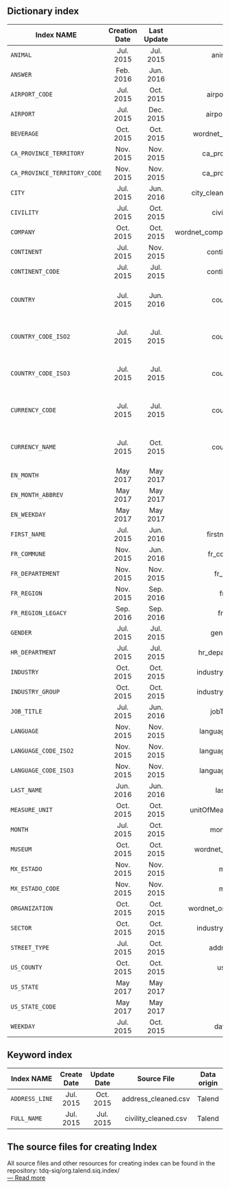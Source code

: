 Dictionary index
----------------------
| Index NAME    | Creation Date   | Last Update | Source File | Data origin |
|---------------|:-------------:|:-----------:|:-----------:|:-----------:|
|`ANIMAL`|Jul. 2015|Jul. 2015|animal_cleaned.csv|Talend|
|`ANSWER`|Feb. 2016|Jun. 2016|N/A|Talend|
|`AIRPORT_CODE`|Jul. 2015|Oct. 2015|airport-code-wiki.csv|[Wikipedia](https://en.wikipedia.org/wiki/List_of_airports)|
|`AIRPORT`|Jul. 2015|Dec. 2015|airport-name-wiki.csv|[Wikipedia](https://en.wikipedia.org/wiki/List_of_airports)|
|`BEVERAGE`|Oct. 2015|Oct. 2015|wordnet_beverages_yago2.csv|[YAGO](http://www.mpi-inf.mpg.de/departments/databases-and-information-systems/research/yago-naga/yago/)|
|`CA_PROVINCE_TERRITORY`|Nov. 2015|Nov. 2015|ca_province_territory.csv|[statoids.com](http://www.statoids.com/)|
|`CA_PROVINCE_TERRITORY_CODE`|Nov. 2015|Nov. 2015|ca_province_territory.csv|[statoids.com](http://www.statoids.com/)|
|`CITY`|Jul. 2015|Jun. 2016|city_cleaned_without_pinyin.csv|Talend|
|`CIVILITY`|Jul. 2015|Oct. 2015|civility_cleaned.csv|Talend|
|`COMPANY`|Oct. 2015|Oct. 2015|wordnet_companies_yago2_optimized.csv|[YAGO](http://www.mpi-inf.mpg.de/departments/databases-and-information-systems/research/yago-naga/yago/)|
|`CONTINENT`|Jul. 2015|Nov. 2015|continent_cleaned.csv|Talend|
|`CONTINENT_CODE`|Jul. 2015|Jul. 2015|continent_cleaned.csv|Talend|
|`COUNTRY`|Jul. 2015|Jun. 2016|country-codes.csv|[http://data.okfn.org](http://data.okfn.org/data/country-codes) ([Public Domain Dedication and License](http://opendatacommons.org/licenses/pddl/1-0/))|
|`COUNTRY_CODE_ISO2`|Jul. 2015|Jul. 2015|country-codes.csv|[http://data.okfn.org](http://data.okfn.org/data/country-codes) ([Public Domain Dedication and License](http://opendatacommons.org/licenses/pddl/1-0/))|
|`COUNTRY_CODE_ISO3`|Jul. 2015|Jul. 2015|country-codes.csv|[http://data.okfn.org](http://data.okfn.org/data/country-codes) ([Public Domain Dedication and License](http://opendatacommons.org/licenses/pddl/1-0/))|
|`CURRENCY_CODE`|Jul. 2015|Jul. 2015|country-codes.csv|[http://data.okfn.org](http://data.okfn.org/data/country-codes) ([Public Domain Dedication and License](http://opendatacommons.org/licenses/pddl/1-0/))|
|`CURRENCY_NAME`|Jul. 2015|Oct. 2015|country-codes.csv|[http://data.okfn.org](http://data.okfn.org/data/country-codes) ([Public Domain Dedication and License](http://opendatacommons.org/licenses/pddl/1-0/))|
|`EN_MONTH`|May 2017|May 2017|N/A|Talend|
|`EN_MONTH_ABBREV`|May 2017|May 2017|N/A|Talend|
|`EN_WEEKDAY`|May 2017|May 2017|N/A|Talend|
|`FIRST_NAME`|Jul. 2015|Jun. 2016|firstname_cleaned.csv|Talend|
|`FR_COMMUNE`|Nov. 2015|Jun. 2016|fr_comisimp2015.csv|INSEE|
|`FR_DEPARTEMENT`|Nov. 2015|Nov. 2015|fr_depts2015.csv|INSEE|
|`FR_REGION`|Nov. 2015|Sep. 2016|fr_reg2016.txt|INSEE|
|`FR_REGION_LEGACY`|Sep. 2016|Sep. 2016|fr_reg2015.csv|INSEE|
|`GENDER`|Jul. 2015|Jul. 2015|gender_cleaned.csv|Talend|
|`HR_DEPARTMENT`|Jul. 2015|Jul. 2015|hr_department_cleaned.csv|Talend|
|`INDUSTRY`|Oct. 2015|Oct. 2015|industry_GICS_simplified.csv|[TDQ-10903.](https://jira.talendforge.org/browse/TDQ-10903)|
|`INDUSTRY_GROUP`|Oct. 2015|Oct. 2015|industry_GICS_simplified.csv|[TDQ-10903.](https://jira.talendforge.org/browse/TDQ-10903)|
|`JOB_TITLE`|Jul. 2015|Jun. 2016|jobTitle_cleaned.csv|Talend|
|`LANGUAGE`|Nov. 2015|Nov. 2015|languages_code_name.csv|Wikipedia|
|`LANGUAGE_CODE_ISO2`|Nov. 2015|Nov. 2015|languages_code_name.csv|Wikipedia|
|`LANGUAGE_CODE_ISO3`|Nov. 2015|Nov. 2015|languages_code_name.csv|Wikipedia|
|`LAST_NAME`|Jun. 2016|Jun. 2016|lastname12k.csv|[United States Census Bureau](http://www.census.gov/)| ([Licence](https://www.ons.gov.uk/census/2001censusandearlier/dataandproducts/copyrightandlicensing/licenseinformation))
|`MEASURE_UNIT`|Oct. 2015|Oct. 2015|unitOfMeasurement_cleaned.csv|[TDQ-10903.](https://jira.talendforge.org/browse/TDQ-10903)|
|`MONTH`|Jul. 2015|Oct. 2015|months_cleaned.csv|Talend|
|`MUSEUM`|Oct. 2015|Oct. 2015|wordnet_museums_yago2.csv|[YAGO](http://www.mpi-inf.mpg.de/departments/databases-and-information-systems/research/yago-naga/yago/)|
|`MX_ESTADO`|Nov. 2015|Nov. 2015|mx_estado.csv|[statoids.com](http://www.statoids.com/)|
|`MX_ESTADO_CODE`|Nov. 2015|Nov. 2015|mx_estado.csv|[statoids.com](http://www.statoids.com/)|
|`ORGANIZATION`|Oct. 2015|Oct. 2015|wordnet_organizations_yago2.csv|[YAGO](http://www.mpi-inf.mpg.de/departments/databases-and-information-systems/research/yago-naga/yago/)|
|`SECTOR`|Oct. 2015|Oct. 2015|industry_GICS_simplified.csv|[TDQ-10903.](https://jira.talendforge.org/browse/TDQ-10903)|
|`STREET_TYPE`|Jul. 2015|Oct. 2015|address_cleaned.csv|Talend|
|`US_COUNTY`|Oct. 2015|Oct. 2015|us_counties.csv|[Wikipedia]((https://en.wikipedia.org/wiki/Index_of_U.S._counties))|
|`US_STATE`|May 2017|May 2017|N/A|Talend|
|`US_STATE_CODE`|May 2017|May 2017|N/A|Talend|
|`WEEKDAY`|Jul. 2015|Oct. 2015|days_cleaned.csv|Talend|




Keyword index
--------------------

| Index NAME    | Create Date   | Update Date | Source File | Data origin |
|---------------|:-------------:|:-----------:|:-----------:|:-----------:|
|`ADDRESS_LINE`|Jul. 2015|Oct. 2015|address_cleaned.csv|Talend|
|`FULL_NAME`|Jul. 2015|Jul. 2015|civility_cleaned.csv|Talend|


The source files for creating Index
---------------------------------------

All source files and other resources for creating index can be found in the repository: tdq-siq/org.talend.siq.index/  
[— Read more](https://github.com/Talend/tdq-siq/tree/master/org.talend.siq.index) 
